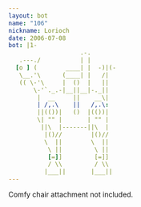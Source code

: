 ```yaml
---
layout: bot
name: "106"
nickname: Lorioch
date: 2006-07-08
bot: |1-
                    .-.       
   .---./           | |       
  [o ] (        ____| |  -)|(-
   \__.'\      (____| |   /|  
   (( \-'\     |  ()  |   ||  
       \-'`._.-|__||__|-._||  
        |  __     ||    __\|  
        | /,.\    ||   /,.\:  
        ||(())|   ()  |(())|  
        \| "" |       | "" |  
         ||\  |-------||\  |  
          |()//        |()//  
          \  ||        \  ||  
           \ ||         \ ||  
           [=]]         [=]]  
           / \\         / \\  
          |___||       |___|| 
---
```

Comfy chair attachment not included.